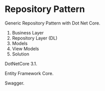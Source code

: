 # Repository Pattern
Generic Repository Pattern with Dot Net Core.

1. Business Layer
2. Repository Layer (DL)
3. Models
4. View Models
5. Solution 

DotNetCore 3.1.

Entity Framework Core.

Swagger.
